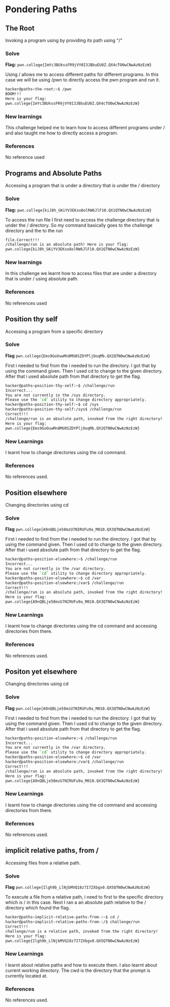 # Pondering Paths

## The Root

Invoking a program using by providing its path using "/"

### Solve

**Flag:** `pwn.college{ImYc3BUkssFR9jVY0I3JBbuEU0Z.QX4cTO0wCNwAzNzEzW}`

Using / allows me to access different paths for different programs. In this case we will be using /pwn to directly access the pwn program and run it.

```bash
hacker@paths~the-root:~$ /pwn
BOOM!!!
Here is your flag:
pwn.college{ImYc3BUkssFR9jVY0I3JBbuEU0Z.QX4cTO0wCNwAzNzEzW}
```

### New learnings 

This challenge helped me to learn how to access different programs under / and also taught me how to directly access a program.

### References

No reference used


## Programs and Absolute Paths

Accessing a program that is under a directory that is under the / directory

### Solve

**Flag:** `pwn.college{kiJ8h_GKiYV3EKso8olRW6JlF10.QX1QTN0wCNwAzNzEzW}`

To access the run file I first need to access the challenge directory that is under the / directory. So my command basically goes to the challenge directory and the to the run 

```bash
file.Correct!!!
/challenge/run is an absolute path! Here is your flag:
pwn.college{kiJ8h_GKiYV3EKso8olRW6JlF10.QX1QTN0wCNwAzNzEzW}
```

### New learnings

In this challenge we learnt how to access files that are under a directory that is under / using absolute path.

### References 

No references used


## Position thy self

Accessing a program from a specific directory 

### Solve 
**Flag** `pwn.college{Ems9GoOuwMn8MU8SZDYPljOoqMb.QX2QTN0wCNwAzNzEzW}`

First i needed to find from the i needed to run the directory. I got that by using the command given. Then I used cd to change to the given directory. After that i used absolute path from that directory to get the flag.

```bash
hacker@paths~position-thy-self:~$ /challenge/run
Incorrect...
You are not currently in the /sys directory.
Please use the `cd` utility to change directory appropriately.
hacker@paths~position-thy-self:~$ cd /sys
hacker@paths~position-thy-self:/sys$ /challenge/run
Correct!!!
/challenge/run is an absolute path, invoked from the right directory!
Here is your flag:
pwn.college{Ems9GoOuwMn8MU8SZDYPljOoqMb.QX2QTN0wCNwAzNzEzW}
```

### New Learnings

I learnt how to change directories using the cd command.

### References

No references used.


## Position elsewhere

Changing directories using cd

### Solve 
**Flag** `pwn.college{A9nQBLje58mzU7NIRUFu9a_M010.QX3QTN0wCNwAzNzEzW}`

First i needed to find from the i needed to run the directory. I got that by using the command given. Then I used cd to change to the given directory. After that i used absolute path from that directory to get the flag.

```bash
hacker@paths~position-elsewhere:~$ /challenge/run
Incorrect...
You are not currently in the /var directory.
Please use the `cd` utility to change directory appropriately.
hacker@paths~position-elsewhere:~$ cd /var
hacker@paths~position-elsewhere:/var$ /challenge/run
Correct!!!
/challenge/run is an absolute path, invoked from the right directory!
Here is your flag:
pwn.college{A9nQBLje58mzU7NIRUFu9a_M010.QX3QTN0wCNwAzNzEzW}
```

### New Learnings

I learnt how to change directories using the cd command and accessing directories from there.

### References

No references used.


## Positon yet elsewhere

Changing directories using cd

### Solve 
**Flag** `pwn.college{A9nQBLje58mzU7NIRUFu9a_M010.QX3QTN0wCNwAzNzEzW}`

First i needed to find from the i needed to run the directory. I got that by using the command given. Then I used cd to change to the given directory. After that i used absolute path from that directory to get the flag.

```bash
hacker@paths~position-elsewhere:~$ /challenge/run
Incorrect...
You are not currently in the /var directory.
Please use the `cd` utility to change directory appropriately.
hacker@paths~position-elsewhere:~$ cd /var
hacker@paths~position-elsewhere:/var$ /challenge/run
Correct!!!
/challenge/run is an absolute path, invoked from the right directory!
Here is your flag:
pwn.college{A9nQBLje58mzU7NIRUFu9a_M010.QX3QTN0wCNwAzNzEzW}
```

### New Learnings

I learnt how to change directories using the cd command and accessing directories from there.

### References

No references used.

## implicit relative paths, from /

Accessing files from a relative path.

### Solve 
**Flag** `pwn.college{Ilgh9b_LlNjbMVQ18z7I7ZXbgx0.QX5QTN0wCNwAzNzEzW}`

To execute a file from a relative path, i need to first to the specific directory which is / in this case. Next I ran a an absolute path relative to the / directory which found the flag.

```bash
hacker@paths~implicit-relative-paths-from-:~$ cd /
hacker@paths~implicit-relative-paths-from-:/$ challenge/run
Correct!!!
challenge/run is a relative path, invoked from the right directory!
Here is your flag:
pwn.college{Ilgh9b_LlNjbMVQ18z7I7ZXbgx0.QX5QTN0wCNwAzNzEzW}
```

### New Learnings

I learnt about relative paths and how to execute them. I also learnt about current working directory. The cwd is the directory that the prompt is currently located at.

### References

No references used.




